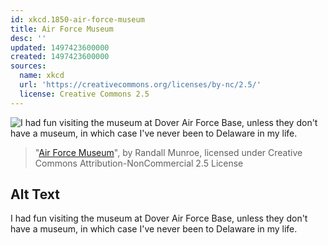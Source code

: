 ```yaml
---
id: xkcd.1850-air-force-museum
title: Air Force Museum
desc: ''
updated: 1497423600000
created: 1497423600000
sources:
  name: xkcd
  url: 'https://creativecommons.org/licenses/by-nc/2.5/'
  license: Creative Commons 2.5
---
```

![I had fun visiting the museum at Dover Air Force Base, unless they don't have a museum, in which case I've never been to Delaware in my life.](https://imgs.xkcd.com/comics/air_force_museum.png)
> "[Air Force Museum](https://xkcd.com/1850/)", by Randall Munroe, licensed under Creative Commons Attribution-NonCommercial 2.5 License

## Alt Text
I had fun visiting the museum at Dover Air Force Base, unless they don't have a museum, in which case I've never been to Delaware in my life.
